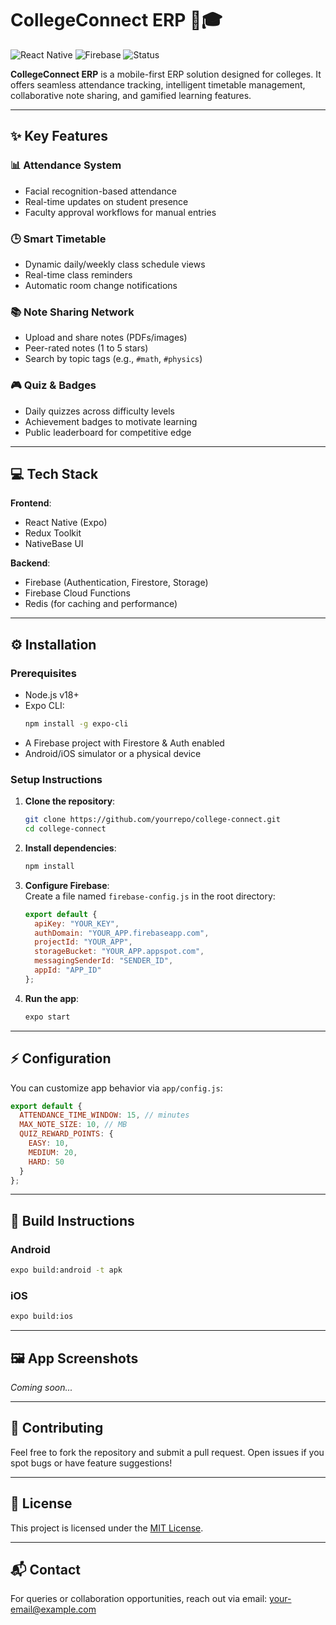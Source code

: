 
# CollegeConnect ERP 📱🎓

![React Native](https://img.shields.io/badge/React%20Native-0.72-blue)
![Firebase](https://img.shields.io/badge/Firebase-9.0-orange)
![Status](https://img.shields.io/badge/Status-Beta-yellow)

**CollegeConnect ERP** is a mobile-first ERP solution designed for colleges. It offers seamless attendance tracking, intelligent timetable management, collaborative note sharing, and gamified learning features.

---

## ✨ Key Features

### 📊 Attendance System
- Facial recognition-based attendance
- Real-time updates on student presence
- Faculty approval workflows for manual entries

### 🕒 Smart Timetable
- Dynamic daily/weekly class schedule views
- Real-time class reminders
- Automatic room change notifications

### 📚 Note Sharing Network
- Upload and share notes (PDFs/images)
- Peer-rated notes (1 to 5 stars)
- Search by topic tags (e.g., `#math`, `#physics`)

### 🎮 Quiz & Badges
- Daily quizzes across difficulty levels
- Achievement badges to motivate learning
- Public leaderboard for competitive edge

---

## 💻 Tech Stack

**Frontend**:
- React Native (Expo)
- Redux Toolkit
- NativeBase UI

**Backend**:
- Firebase (Authentication, Firestore, Storage)
- Firebase Cloud Functions
- Redis (for caching and performance)

---

## ⚙ Installation

### Prerequisites
- Node.js v18+
- Expo CLI:  
  ```bash
  npm install -g expo-cli
  ```
- A Firebase project with Firestore & Auth enabled
- Android/iOS simulator or a physical device

### Setup Instructions

1. **Clone the repository**:
   ```bash
   git clone https://github.com/yourrepo/college-connect.git
   cd college-connect
   ```

2. **Install dependencies**:
   ```bash
   npm install
   ```

3. **Configure Firebase**:  
   Create a file named `firebase-config.js` in the root directory:

   ```javascript
   export default {
     apiKey: "YOUR_KEY",
     authDomain: "YOUR_APP.firebaseapp.com",
     projectId: "YOUR_APP",
     storageBucket: "YOUR_APP.appspot.com",
     messagingSenderId: "SENDER_ID",
     appId: "APP_ID"
   };
   ```

4. **Run the app**:
   ```bash
   expo start
   ```

---

## ⚡ Configuration

You can customize app behavior via `app/config.js`:

```javascript
export default {
  ATTENDANCE_TIME_WINDOW: 15, // minutes
  MAX_NOTE_SIZE: 10, // MB
  QUIZ_REWARD_POINTS: {
    EASY: 10,
    MEDIUM: 20,
    HARD: 50
  }
};
```

---

## 📱 Build Instructions

### Android
```bash
expo build:android -t apk
```

### iOS
```bash
expo build:ios
```

---

## 🖼 App Screenshots

_Coming soon..._

---

## 🤝 Contributing

Feel free to fork the repository and submit a pull request. Open issues if you spot bugs or have feature suggestions!

---

## 📄 License

This project is licensed under the [MIT License](LICENSE).

---

## 📬 Contact

For queries or collaboration opportunities, reach out via email: [your-email@example.com](mailto:your-email@example.com)
